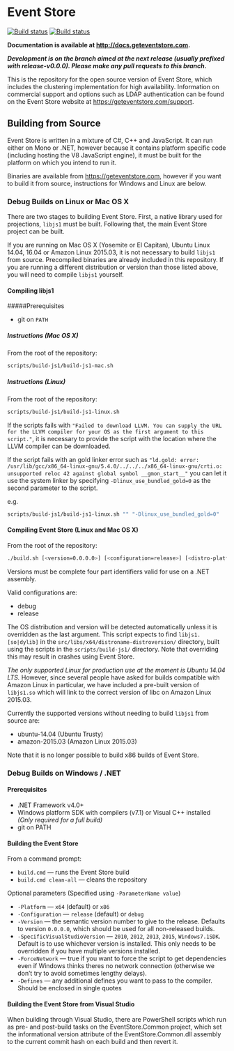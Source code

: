 # Event Store

[![Build status](https://ci.appveyor.com/api/projects/status/rpg0xvt6facomw0b?svg=true)](https://ci.appveyor.com/project/EventStore/eventstore-aasj1)
[![Build status](https://travis-ci.org/EventStore/EventStore.svg)](https://travis-ci.org/EventStore/EventStore)

**Documentation is available at http://docs.geteventstore.com.**

***Development is on the branch aimed at the next release (usually prefixed with release-v0.0.0). Please make any pull requests to this branch.***

This is the repository for the open source version of Event Store, which includes the clustering implementation for high availability. Information on commercial support and options such as LDAP authentication can be found on the Event Store website at https://geteventstore.com/support.

## Building from Source

Event Store is written in a mixture of C#, C++ and JavaScript. It can run either on Mono or .NET, however because it contains platform specific code (including hosting the V8 JavaScript engine), it must be built for the platform on which you intend to run it.

Binaries are available from https://geteventstore.com, however if you want to build it from source, instructions for Windows and Linux are below.

### Debug Builds on Linux or Mac OS X

There are two stages to building Event Store. First, a native library used for projections, `libjs1` must be built. Following that, the main Event Store project can be built.

If you are running on Mac OS X (Yosemite or El Capitan), Ubuntu Linux 14.04, 16.04 or Amazon Linux 2015.03, it is not necessary to build `libjs1` from source. Precompiled binaries are already included in this repository. If you are running a different distribution or version than those listed above, you will need to compile `libjs1` yourself.

#### Compiling libjs1

#####Prerequisites

- git on `PATH`

##### Instructions (Mac OS X)

From the root of the repository:

```bash
scripts/build-js1/build-js1-mac.sh
```

##### Instructions (Linux)

From the root of the repository:

```bash
scripts/build-js1/build-js1-linux.sh
```
If the scripts fails with `"Failed to download LLVM. You can supply the URL for the LLVM compiler for your OS as the first argument to this script."`, it is necessary to provide the script with the location where the LLVM compiler can be downloaded.

If the script fails with an gold linker error such as `"ld.gold: error: /usr/lib/gcc/x86_64-linux-gnu/5.4.0/../../../x86_64-linux-gnu/crti.o: unsupported reloc 42 against global symbol __gmon_start__"` you can let it use the system linker by specifying `-Dlinux_use_bundled_gold=0` as the second parameter to the script.

e.g.
```bash
scripts/build-js1/build-js1-linux.sh "" "-Dlinux_use_bundled_gold=0" 
```

#### Compiling Event Store (Linux and Mac OS X)

From the root of the repository:

```bash
./build.sh [<version=0.0.0.0>] [<configuration=release>] [<distro-platform-override>]
```

Versions must be complete four part identifiers valid for use on a .NET assembly.

Valid configurations are:

- debug
- release

The OS distribution and version will be detected automatically unless it is overridden as the last argument. This script expects to find `libjs1.[so|dylib]` in the `src/libs/x64/distroname-distroversion/` directory, built using the scripts in the `scripts/build-js1/` directory. Note that overriding this may result in crashes using Event Store.

*The only supported Linux for production use at the moment is Ubuntu 14.04 LTS.* However, since several people have asked for builds compatible with Amazon Linux in particular, we have included a pre-built version of `libjs1.so` which will link to the correct version of libc on Amazon Linux 2015.03.

Currently the supported versions without needing to build `libjs1` from source are:

- ubuntu-14.04 (Ubuntu Trusty)
- amazon-2015.03 (Amazon Linux 2015.03)

Note that it is no longer possible to build x86 builds of Event Store.

### Debug Builds on Windows / .NET

#### Prerequisites

- .NET Framework v4.0+
- Windows platform SDK with compilers (v7.1) or Visual C++ installed *(Only required for a full build)*
- git on PATH

#### Building the Event Store

From a command prompt:

- `build.cmd` — runs the Event Store build
- `build.cmd clean-all` — cleans the repository

Optional parameters (Specified using `-ParameterName value`)

- `-Platform` — `x64` (default) or `x86`
- `-Configuration` — `release` (default) or `debug`
- `-Version` — the semantic version number to give to the release. Defaults to version `0.0.0.0`, which should be used for all non-released builds.
- `-SpecificVisualStudioVersion` — `2010`, `2012`, `2013`, `2015`, `Windows7.1SDK`. Default is to use whichever version is installed. This only needs to be overridden if you have multiple versions installed.
- `-ForceNetwork` — true if you want to force the script to get dependencies even if Windows thinks theres no network connection (otherwise we don’t try to avoid sometimes lengthy delays).
- `-Defines` — any additional defines you want to pass to the compiler. Should be enclosed in single quotes

#### Building the Event Store from Visual Studio

When building through Visual Studio, there are PowerShell scripts which run as pre- and post-build tasks on the EventStore.Common project, which set the informational version attribute of the EventStore.Common.dll assembly to the current commit hash on each build and then revert it.
